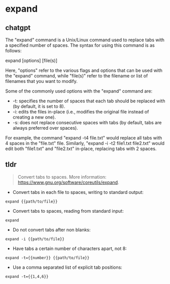 # expand 
## chatgpt 
The "expand" command is a Unix/Linux command used to replace tabs with a specified number of spaces. The syntax for using this command is as follows:

expand [options] [file(s)]

Here, "options" refer to the various flags and options that can be used with the "expand" command, while "file(s)" refer to the filename or list of filenames that you want to modify.

Some of the commonly used options with the "expand" command are:

- -t: specifies the number of spaces that each tab should be replaced with (by default, it is set to 8).
- -i: edits the files in-place (i.e., modifies the original file instead of creating a new one).
- -s: does not replace consecutive spaces with tabs (by default, tabs are always preferred over spaces).

For example, the command "expand -t4 file.txt" would replace all tabs with 4 spaces in the "file.txt" file. Similarly, "expand -i -t2 file1.txt file2.txt" would edit both "file1.txt" and "file2.txt" in-place, replacing tabs with 2 spaces. 

## tldr 
 
> Convert tabs to spaces.
> More information: <https://www.gnu.org/software/coreutils/expand>.

- Convert tabs in each file to spaces, writing to standard output:

`expand {{path/to/file}}`

- Convert tabs to spaces, reading from standard input:

`expand`

- Do not convert tabs after non blanks:

`expand -i {{path/to/file}}`

- Have tabs a certain number of characters apart, not 8:

`expand -t={{number}} {{path/to/file}}`

- Use a comma separated list of explicit tab positions:

`expand -t={{1,4,6}}`
